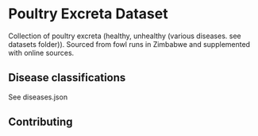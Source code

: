 # Poultry Excreta Dataset 
Collection of poultry excreta (healthy, unhealthy (various diseases. see datasets folder)). Sourced from fowl runs in Zimbabwe and supplemented with online sources. 

## Disease classifications 
See diseases.json

## Contributing

